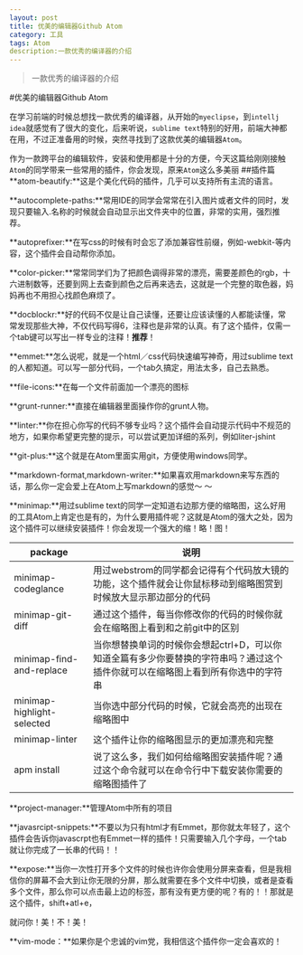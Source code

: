 ```yaml
---
layout: post
title: 优美的编辑器Github Atom
category: 工具
tags: Atom
description:一款优秀的编译器的介绍
---
```


> 一款优秀的编译器的介绍


#优美的编辑器Github Atom

  在学习前端的时候总想找一款优秀的编译器，从开始的`myeclipse`，到`intellj idea`就感觉有了很大的变化，后来听说，`sublime text`特别的好用，前端大神都在用，不过正准备用的时候，突然寻找到了这款优美的编辑器`Atom`。

  作为一款跨平台的编辑软件，安装和使用都是十分的方便，今天这篇给刚刚接触`Atom`的同学带来一些常用的插件，你会发现，原来`Atom`这么多美丽
##插件篇
  **atom-beautify:**这是个美化代码的插件，几乎可以支持所有主流的语言。

  **autocomplete-paths:**常用IDE的同学会常常在引入图片或者文件的同时，发现只要输入.名称的时候就会自动显示出文件夹中的位置，非常的实用，强烈推荐。

  **autoprefixer:**在写css的时候有时会忘了添加兼容性前缀，例如-webkit-等内容，这个插件会自动帮你添加。

  **color-picker:**常常同学们为了把颜色调得非常的漂亮，需要差颜色的rgb，十六进制数等，还要到网上去查到颜色之后再来选去，这就是一个完整的取色器，妈妈再也不用担心找颜色麻烦了。

  **docblockr:**好的代码不仅是让自己读懂，还要让应该读懂的人都能读懂，常常发现那些大神，不仅代码写得6，注释也是非常的认真。有了这个插件，仅需一个tab键可以写出一样专业的注释！**推荐**！

  **emmet:**怎么说呢，就是一个html／css代码快速编写神奇，用过sublime text的人都知道。可以写一部分代码，一个tab久搞定，用法太多，自己去熟悉。

  **file-icons:**在每一个文件前面加一个漂亮的图标

  **grunt-runner:**直接在编辑器里面操作你的grunt人物。

  **linter:**你在担心你写的代码不够专业吗？这个插件会自动提示代码中不规范的地方，如果你希望更完整的提示，可以尝试更加详细的系列，例如liter-jshint

  **git-plus:**这个就是在Atom里面实用git，方便使用windows同学。

  **markdown-format,markdown-writer:**如果喜欢用markdown来写东西的话，那么你一定会爱上在Atom上写markdown的感觉～ ～

  **minimap:**用过sublime text的同学一定知道右边那方便的缩略图，这么好用的工具Atom上肯定也是有的，为什么要用插件呢？这就是Atom的强大之处，因为这个插件可以继续安装插件！你会发现一个强大的缩！略！图！

| package      | 说明        |
| ------------ | ------------- |
| minimap-codeglance | 用过webstrom的同学都会记得有个代码放大镜的功能，这个插件就会让你鼠标移动到缩略图赏到时候放大显示那边部分的代码  |
| minimap-git-diff | 通过这个插件，每当你修改你的代码的时候你就会在缩略图上看到和之前git中的区别  |
| minimap-find-and-replace| 当你想替换单词的时候你会想起ctrl+D，可以你知道全篇有多少你要替换的字符串吗？通过这个插件你就可以在缩略图上看到所有你选中的字符串  |
| minimap-highlight-selected | 当你选中部分代码的时候，它就会高亮的出现在缩略图中  |
| minimap-linter | 这个插件让你的缩略图显示的更加漂亮和完整  |
| apm install | 说了这么多，我们如何给缩略图安装插件呢？通过这个命令就可以在命令行中下载安装你需要的缩略图插件了  |

**project-manager:**管理Atom中所有的项目

**javasrcipt-snippets:**不要以为只有html才有Emmet，那你就太年轻了，这个插件会告诉你javascrpt也有Emmet一样的插件！只需要输入几个字母，一个tab就让你完成了一长串的代码！！

**expose:**当你一次性打开多个文件的时候也许你会使用分屏来查看，但是我相信你的屏幕不会大到让你无限的分屏，那么就需要在多个文件中切换，或者是查看多个文件，那么你可以点击最上边的标签，那有没有更方便的呢？有的！！那就是这个插件，shift+atl+e，

就问你！美！不！美！

**vim-mode：**如果你是个忠诚的vim党，我相信这个插件你一定会喜欢的！
